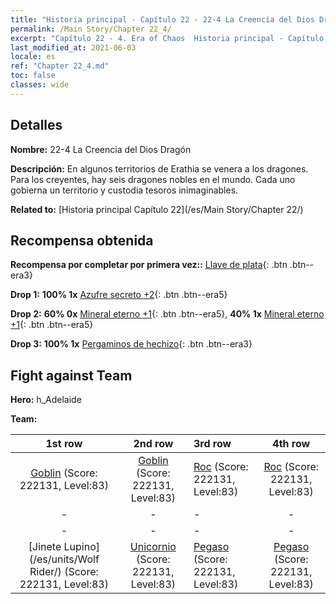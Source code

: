 ```yaml
---
title: "Historia principal - Capítulo 22 - 22-4 La Creencia del Dios Dragón"
permalink: /Main Story/Chapter 22_4/
excerpt: "Capítulo 22 - 4. Era of Chaos  Historia principal - Capítulo 22_4. 22-4 La Creencia del Dios Dragón"
last_modified_at: 2021-06-03
locale: es
ref: "Chapter 22_4.md"
toc: false
classes: wide
---
```


## Detalles

 **Nombre:** 22-4 La Creencia del Dios Dragón

 **Descripción:** En algunos territorios de Erathia se venera a los dragones. Para los creyentes, hay seis dragones nobles en el mundo. Cada uno gobierna un territorio y custodia tesoros inimaginables.

 **Related to:** [Historia principal Capítulo 22](/es/Main Story/Chapter 22/)

## Recompensa obtenida

 **Recompensa por completar por primera vez::** [Llave de plata](/ItemsES/con_693/){: .btn .btn--era3}

 **Drop 1:** **100% 1x** [Azufre secreto +2](/ItemsES/mat_78/){: .btn .btn--era5}

 **Drop 2:** **60% 0x** [Mineral eterno +1](/ItemsES/mat_68/){: .btn .btn--era5}, **40% 1x** [Mineral eterno +1](/ItemsES/mat_68/){: .btn .btn--era5}

 **Drop 3:** **100% 1x** [Pergaminos de hechizo](/ItemsES/con_694/){: .btn .btn--era3}


## Fight against Team
 **Hero:** h_Adelaide

 **Team:**


  | 1st row | 2nd row | 3rd row | 4th row |
  |:----:|:----:|:----|:----:|
  | [Goblin](/es/units/Goblin/) (Score: 222131, Level:83)  | [Goblin](/es/units/Goblin/) (Score: 222131, Level:83)  | [Roc](/es/units/Roc/) (Score: 222131, Level:83)  | [Roc](/es/units/Roc/) (Score: 222131, Level:83)  |
  | - | - | - | - |
  | - | - | - | - |
  | [Jinete Lupino](/es/units/Wolf Rider/) (Score: 222131, Level:83)  | [Unicornio](/es/units/Unicorn/) (Score: 222131, Level:83)  | [Pegaso](/es/units/Pegasus/) (Score: 222131, Level:83)  | [Pegaso](/es/units/Pegasus/) (Score: 222131, Level:83)  |


